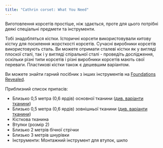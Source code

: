 ```yaml
---
title: "Cathrin corset: What You Need"
---
```


Виготовлення корсетів простіше, ніж здається, проте для цього потрібні деякі спеціальні предмети та інструменти.

Тобі знадобляться кістки. Історичні корсети використовували китову кістку для посилення жорсткості корсетів. Сучасні виробники корсетів використовують сталь. Ви можете отримати сталеві кістки як у вигляді плоскої сталі, так і у вигляді спіральної сталі - проведіть дослідження, оскільки різні типи корсетів і різні виробники корсетів мають свої переваги. Пластикові кістки також є дешевшим варіантом.

Ви можете знайти гарний посібник з інших інструментів на [Foundations Revealed](https://foundationsrevealed.com/).

Приблизний список припасів:

- Близько 0,5 метра (0,6 ярдів) основної тканини ([див. варіанти тканини](/docs/patterns/cathrin/fabric))
- Близько 0,5 метра (0,6 ярдів) зовнішньої тканини ([див. варіанти тканини](/docs/patterns/cathrin/fabric))
- Кісткова тканина
- Втулки (розмір 2)
- Близько 2 метрів бічної стрічки
- Близько 3 метрів шнурівки
- Інструменти: Монтажний інструмент для втулок, шило
